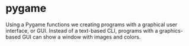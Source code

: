 # pygame
Using a Pygame functions we creating programs with a graphical user interface, or GUI. Instead of a text-based CLI, programs with a graphics-based GUI can show a window with images and colors.
